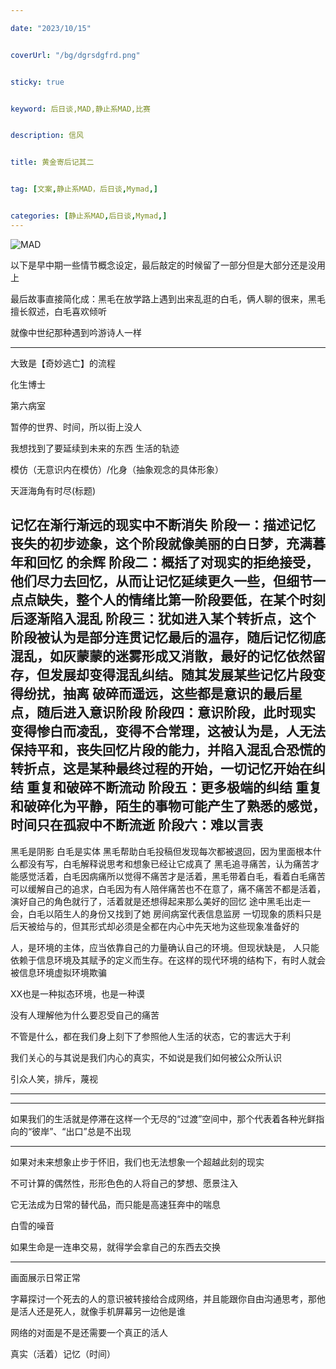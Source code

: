 ```yaml
---

date: "2023/10/15"


coverUrl: "/bg/dgrsdgfrd.png"


sticky: true


keyword: 后日谈,MAD,静止系MAD,比赛


description: 信风


title: 黄金寄后记其二


tag: [文案,静止系MAD，后日谈,Mymad,]


categories: [静止系MAD,后日谈,Mymad,]
---
```

![MAD](https://storage.googleapis.com/studio-design-asset-files/projects/BmqMkZrWXG/s-1500x941_v-fms_webp_b6049ec0-66f9-4da8-b8e7-6dbdec42ce99.webp)

以下是早中期一些情节概念设定，最后敲定的时候留了一部分但是大部分还是没用上

最后故事直接简化成：黑毛在放学路上遇到出来乱逛的白毛，俩人聊的很来，黑毛擅长叙述，白毛喜欢倾听

就像中世纪那种遇到吟游诗人一样

---------------------------------------------------------------

大致是【奇妙逃亡】的流程

化生博士

第六病室

暂停的世界、时间，所以街上没人

我想找到了要延续到未来的东西 生活的轨迹

模仿（无意识内在模仿）/化身（抽象观念的具体形象）

天涯海角有时尽(标题)

记忆在渐行渐远的现实中不断消失
阶段一：描述记忆丧失的初步迹象，这个阶段就像美丽的白日梦，充满暮年和回忆 的余辉
阶段二：概括了对现实的拒绝接受，他们尽力去回忆，从而让记忆延续更久一些，但细节一点点缺失，整个人的情绪比第一阶段要低，在某个时刻后逐渐陷入混乱
阶段三：犹如进入某个转折点，这个阶段被认为是部分连贯记忆最后的温存，随后记忆彻底混乱，如灰蒙蒙的迷雾形成又消散，最好的记忆依然留存，但发展却变得混乱纠结。随其发展某些记忆片段变得纷扰，抽离 破碎而遥远，这些都是意识的最后星点，随后进入意识阶段
阶段四：意识阶段，此时现实变得惨白而凌乱，变得不合常理，这被认为是，人无法保持平和，丧失回忆片段的能力，并陷入混乱合恐慌的转折点，这是某种最终过程的开始，一切记忆开始在纠结 重复和破碎不断流动
阶段五：更多极端的纠结 重复和破碎化为平静，陌生的事物可能产生了熟悉的感觉，时间只在孤寂中不断流逝
阶段六：难以言表
------------------------------------------------------------
黑毛是阴影 白毛是实体
黑毛帮助白毛投稿但发现每次都被退回，因为里面根本什么都没有写，白毛解释说思考和想象已经让它成真了
黑毛追寻痛苦，认为痛苦才能感觉活着，白毛因病痛所以觉得不痛苦才是活着，黑毛带着白毛，看着白毛痛苦可以缓解自己的追求，白毛因为有人陪伴痛苦也不在意了，痛不痛苦不都是活着，演好自己的角色就行了，活着就是还想得起来那么美好的回忆
途中黑毛出走一会，白毛以陌生人的身份又找到了她
房间病室代表信息监房
一切现象的质料只是后天被给与的，但其形式却必须是全都在内心中先天地为这些现象准备好的

人，是环境的主体，应当依靠自己的力量确认自己的环境。但现状缺是，
人只能依赖于信息环境及其赋予的定义而生存。在这样的现代环境的结构下，有时人就会被信息环境虚拟环境欺骗

XX也是一种拟态环境，也是一种谟

没有人理解他为什么要忍受自己的痛苦

不管是什么，都在我们身上刻下了参照他人生活的状态，它的害远大于利

我们关心的与其说是我们内心的真实，不如说是我们如何被公众所认识

引众人笑，排斥，蔑视
***********************************************************
***********************************************************

如果我们的生活就是停滞在这样一个无尽的“过渡”空间中，那个代表着各种光鲜指向的“彼岸”、“出口”总是不出现 
************************

如果对未来想象止步于怀旧，我们也无法想象一个超越此刻的现实

不可计算的偶然性，形形色色的人将自己的梦想、愿景注入

它无法成为日常的替代品，而只能是高速狂奔中的喘息

白雪的噪音

如果生命是一连串交易，就得学会拿自己的东西去交换
***********************************************************

画面展示日常正常

字幕探讨一个死去的人的意识被转接给合成网络，并且能跟你自由沟通思考，那他是活人还是死人，就像手机屏幕另一边他是谁

网络的对面是不是还需要一个真正的活人

真实（活着）记忆（时间）
